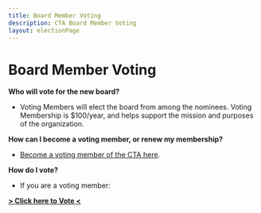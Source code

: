 ```yaml
---
title: Board Member Voting
description: CTA Board Member Voting
layout: electionPage
---
```


# Board Member Voting

**Who will vote for the new board?**

* Voting Members will elect the board from among the nominees. Voting Membership is $100/year, and helps support the mission and purposes of the organization. 

**How can I become a voting member, or renew my membership?**

* [Become a voting member of the CTA here](https://www.christiantranshumanism.org/join/voting/).

**How do I vote?**

* If you are a voting member:

**[> Click here to Vote <](/board-election/vote/)**